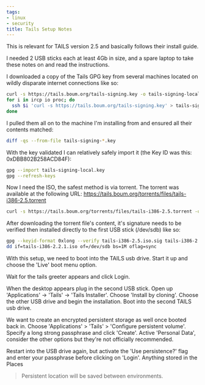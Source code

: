 ```yaml
---
tags:
- linux
- security
title: Tails Setup Notes
---
```


This is relevant for TAILS version 2.5 and basically follows their install
guide.

I needed 2 USB sticks each at least 4Gb in size, and a spare laptop to take
these notes on and read the instructions.

I downloaded a copy of the Tails GPG key from several machines located on
wildly disparate internet connections like so:

```sh
curl -s https://tails.boum.org/tails-signing.key -o tails-signing-local.key
for i in ircp io proc; do
  ssh $i 'curl -s https://tails.boum.org/tails-signing.key' > tails-signing-$i.key
done
```

I pulled them all on to the machine I'm installing from and ensured all their
contents matched:

```sh
diff -qs --from-file tails-signing-*.key
```

With the key validated I can relatively safely import it (the Key ID was this:
0xDBB802B258ACD84F):

```sh
gpg --import tails-signing-local.key
gpg --refresh-keys
```

Now I need the ISO, the safest method is via torrent. The torrent was available
at the following URL: https://tails.boum.org/torrents/files/tails-i386-2.5.torrent

```sh
curl -s https://tails.boum.org/torrents/files/tails-i386-2.5.torrent -o tails-i386-2.5.torrent
```

After downloading the torrent file's content, it's signature needs to be
verified then installed directly to the first USB stick (/dev/sdb) like so:

```sh
gpg --keyid-format 0xlong --verify tails-i386-2.5.iso.sig tails-i386-2.5.iso
dd if=tails-i386-2.2.1.iso of=/dev/sdb bs=1M oflag=sync
```

With this setup, we need to boot into the TAILS usb drive. Start it up and
choose the 'Live' boot menu option.

Wait for the tails greeter appears and click Login.

When the desktop appears plug in the second USB stick. Open up 'Applications'
-> 'Tails' -> 'Tails Installer'. Choose 'Install by cloning'. Choose the other
USB drive and begin the installation. Boot into the second TAILS usb drive.

We want to create an encrypted persistent storage as well once booted back in.
Choose 'Applications' > 'Tails' > 'Configure persistent volume'. Specify a long
strong passphrase and click 'Create'. Active 'Personal Data', consider the
other options but they're not officially recommended.

Restart into the USB drive again, but activate the 'Use persistence?' flag and
enter your passphrase before clicking on 'Login'. Anything stored in the Places
> Persistent location will be saved between environments.
